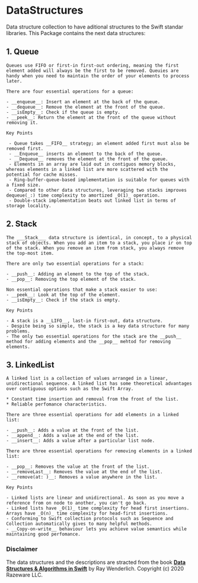 # DataStructures

Data structure collection to have aditional structures to the Swift standar libraries. This Package contains the next data structures:

## 1. Queue

    Queues use FIFO or first-in first-out ordering, meaning the first element added will always be the first to be removed. Queuies are handy when you need to maintain the order of your elements to process later.
    
    There are four essential operations for a queue:
    
    - __enqueue__: Insert an element at the back of the queue.
    - __dequeue__: Remove the element at the front of the queue.
    - __isEmpty__: Check if the queue is empty.
    - __peek__: Return the element at the front of the queue without removing it.
    
    Key Points
    
     - Queue takes __FIFO__ strategy; an element added first must also be removed first.
     - __Enqueue__ inserts an element to the back of the queue.
     - __Dequeue__ removes the element at the front of the queue.
     - Elements in an array are laid out in contiguos memory blocks, whereas elements in a linked list are more scattered with the potential for cache misses.
     - Ring-buffer-queue-based implementation is suitable for queues with a fixed size.
     - Compared to other data structures, leveraging two stacks improves dequeue(_:) time complexity to amortized _O(1)_ operation.
     - Double-stack implementation beats out linked list in terms of storage locality.
     

## 2. Stack

    The ___Stack___ data structure is identical, in concept, to a physical stack of objects. When you add an item to a stack, you place ir on top of the stack. When you remove an item from stack, you always remove the top-most item.
    
    There are only two essential operations for a stack:

    - __push__: Adding an element to the top of the stack.
    - __pop__: Removing the top element of the stack.

    Non essential operations that make a stack easier to use:
    - __peek__: Look at the top of the element.
    - __isEmpty__: Check if the stack is empty.
    
    Key Points

    - A stack is a __LIFO__, last-in first-out, data structure.
    - Despite being so simple, the stack is a key data structure for many problems.
    - The only two essential operations for the stack are the __push__ method for adding elements and the __pop__ mehtod for removing elements.

## 3. LinkedList
    
    A linked list is a collection of values arranged in a linear, unidirectional sequence. A linked list has some theoretical advantages over contiguous options such as the Swift Array.
    
    * Constant time insertion and removal from the front of the list.
    * Reliable perfomance characteristics.
    
    There are three essential operations for add elements in a linked list:
    
    - __push__: Adds a value at the front of the list.
    - __append__: Adds a value at the end of the list.
    - __insert__: Adds a value after a particular list node.
    
    There are three essential operations for removing elements in a linked list:
    
    - __pop__: Removes the value at the front of the list.
    - __removeLast__: Removes the value at the end of the list.
    - __remove(at: )__: Removes a value anywhere in the list.
    
    Key Points
    
    - Linked lists are linear and unidirectional. As soon as you move a reference from on node to another, you can't go back.
    - Linked lists have _O(1)_ time complexity for head first insertions. Arrays have _O(n)_ time complexity for head-first insertions.
    - Conforming to Swift collection protocols such as Sequence and Collection automatically gives to many helpful methods.
    - __Copy-on-write__ behaviour lets you achieve value semantics while maintaining good perfomance.
    
### Disclaimer

The data structures and the descriptions are stracted from the book [__Data Structures & Algorithms in Swift__](https://www.raywenderlich.com/books/data-structures-algorithms-in-swift) by Ray Wenderlich. Copyright (c) 2020 Razeware LLC.
